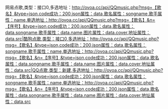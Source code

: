 网易点歌,类型：接口0,多选地址：http://ovoa.cc/api/QQmusic.php?msg=【歌名】&type=json,code成功：200,json属性：data,歌名属性：songname,歌手属性：name,单选地址：http://ovoa.cc/api/QQmusic.php?msg=【歌名】&n=【序号】&type=json,code成功：200,json属性：data,歌名属性：data.songname,歌手属性：data.name,图片属性：data.cover,地址属性：data.src|酷狗点歌,类型：接口0,多选地址：http://ovoa.cc/api/QQmusic.php?msg=【歌名】&type=json,code成功：200,json属性：data,歌名属性：songname,歌手属性：name,单选地址：http://ovoa.cc/api/QQmusic.php?msg=【歌名】&n=【序号】&type=json,code成功：200,json属性：data,歌名属性：data.songname,歌手属性：data.name,图片属性：data.cover,地址属性：data.src|QQ点歌,类型：新建,多选地址：http://ovoa.cc/api/QQmusic.php?msg=【歌名】&type=json,code成功：200,json属性：data,歌名属性：songname,歌手属性：name,单选地址：http://ovoa.cc/api/QQmusic.php?msg=【歌名】&n=【序号】&type=json,code成功：200,json属性：data,歌名属性：data.songname,歌手属性：data.name,图片属性：data.cover,地址属性：data.src
